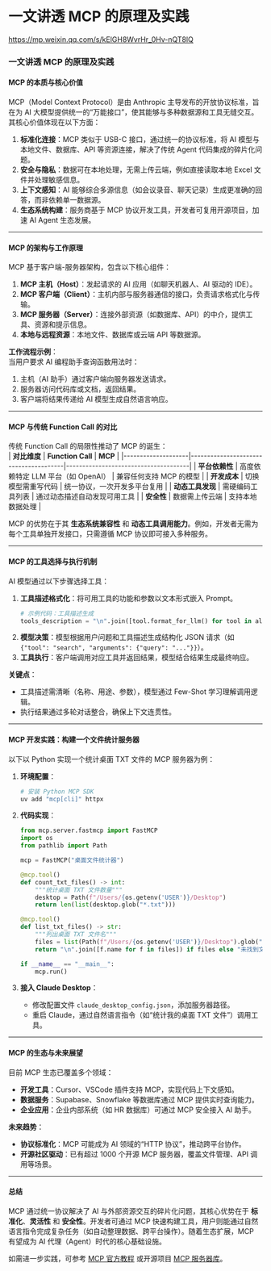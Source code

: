 # 一文讲透 MCP 的原理及实践

https://mp.weixin.qq.com/s/kElGH8WvrHr_0Hv-nQT8lQ

### 一文讲透 MCP 的原理及实践

#### **MCP 的本质与核心价值**

MCP（Model Context Protocol）是由 Anthropic 主导发布的开放协议标准，旨在为 AI 大模型提供统一的“万能接口”，使其能够与多种数据源和工具无缝交互。其核心价值体现在以下方面：

1. **标准化连接**：MCP 类似于 USB-C 接口，通过统一的协议标准，将 AI 模型与本地文件、数据库、API 等资源连接，解决了传统 Agent 代码集成的碎片化问题。
2. **安全与隐私**：数据可在本地处理，无需上传云端，例如直接读取本地 Excel 文件并处理敏感信息。
3. **上下文感知**：AI 能够综合多源信息（如会议录音、聊天记录）生成更准确的回答，而非依赖单一数据源。
4. **生态系统构建**：服务商基于 MCP 协议开发工具，开发者可复用开源项目，加速 AI Agent 生态发展。

---

#### **MCP 的架构与工作原理**

MCP 基于客户端-服务器架构，包含以下核心组件：

1. **MCP 主机（Host）**：发起请求的 AI 应用（如聊天机器人、AI 驱动的 IDE）。
2. **MCP 客户端（Client）**：主机内部与服务器通信的接口，负责请求格式化与传输。
3. **MCP 服务器（Server）**：连接外部资源（如数据库、API）的中介，提供工具、资源和提示信息。
4. **本地与远程资源**：本地文件、数据库或云端 API 等数据源。

**工作流程示例**：  
当用户要求 AI 编程助手查询函数用法时：

1. 主机（AI 助手）通过客户端向服务器发送请求。
2. 服务器访问代码库或文档，返回结果。
3. 客户端将结果传递给 AI 模型生成自然语言响应。

---

#### **MCP 与传统 Function Call 的对比**

传统 Function Call 的局限性推动了 MCP 的诞生：  
| **对比维度** | **Function Call** | **MCP** |
|--------------------|---------------------------------------|--------------------------------------|
| **平台依赖性** | 高度依赖特定 LLM 平台（如 OpenAI） | 兼容任何支持 MCP 的模型 |
| **开发成本** | 切换模型需重写代码 | 统一协议，一次开发多平台复用 |
| **动态工具发现** | 需硬编码工具列表 | 通过动态描述自动发现可用工具 |
| **安全性** | 数据需上传云端 | 支持本地数据处理 |

MCP 的优势在于其 **生态系统兼容性** 和 **动态工具调用能力**。例如，开发者无需为每个工具单独开发接口，只需遵循 MCP 协议即可接入多种服务。

---

#### **MCP 的工具选择与执行机制**

AI 模型通过以下步骤选择工具：

1. **工具描述格式化**：将可用工具的功能和参数以文本形式嵌入 Prompt。
   ```python
   # 示例代码：工具描述生成
   tools_description = "\n".join([tool.format_for_llm() for tool in all_tools])
   ```
2. **模型决策**：模型根据用户问题和工具描述生成结构化 JSON 请求（如 `{"tool": "search", "arguments": {"query": "..."}}`）。
3. **工具执行**：客户端调用对应工具并返回结果，模型结合结果生成最终响应。

**关键点**：

- 工具描述需清晰（名称、用途、参数），模型通过 Few-Shot 学习理解调用逻辑。
- 执行结果通过多轮对话整合，确保上下文连贯性。

---

#### **MCP 开发实践：构建一个文件统计服务器**

以下以 Python 实现一个统计桌面 TXT 文件的 MCP 服务器为例：

1. **环境配置**：

   ```bash
   # 安装 Python MCP SDK
   uv add "mcp[cli]" httpx
   ```

2. **代码实现**：

   ```python
   from mcp.server.fastmcp import FastMCP
   import os
   from pathlib import Path

   mcp = FastMCP("桌面文件统计器")

   @mcp.tool()
   def count_txt_files() -> int:
       """统计桌面 TXT 文件数量"""
       desktop = Path(f"/Users/{os.getenv('USER')}/Desktop")
       return len(list(desktop.glob("*.txt")))

   @mcp.tool()
   def list_txt_files() -> str:
       """列出桌面 TXT 文件名"""
       files = list(Path(f"/Users/{os.getenv('USER')}/Desktop").glob("*.txt"))
       return "\n".join([f.name for f in files]) if files else "未找到文件"

   if __name__ == "__main__":
       mcp.run()
   ```

3. **接入 Claude Desktop**：
   - 修改配置文件 `claude_desktop_config.json`，添加服务器路径。
   - 重启 Claude，通过自然语言指令（如“统计我的桌面 TXT 文件”）调用工具。

---

#### **MCP 的生态与未来展望**

目前 MCP 生态已覆盖多个领域：

- **开发工具**：Cursor、VSCode 插件支持 MCP，实现代码上下文感知。
- **数据服务**：Supabase、Snowflake 等数据库通过 MCP 提供实时查询能力。
- **企业应用**：企业内部系统（如 HR 数据库）可通过 MCP 安全接入 AI 助手。

**未来趋势**：

- **协议标准化**：MCP 可能成为 AI 领域的“HTTP 协议”，推动跨平台协作。
- **开源社区驱动**：已有超过 1000 个开源 MCP 服务器，覆盖文件管理、API 调用等场景。

---

#### **总结**

MCP 通过统一协议解决了 AI 与外部资源交互的碎片化问题，其核心优势在于 **标准化**、**灵活性** 和 **安全性**。开发者可通过 MCP 快速构建工具，用户则能通过自然语言指令完成复杂任务（如自动整理数据、跨平台操作）。随着生态扩展，MCP 有望成为 AI 代理（Agent）时代的核心基础设施。

如需进一步实践，可参考 [MCP 官方教程](https://modelcontextprotocol.io/tutorials) 或开源项目 [MCP 服务器库](https://mcp.so/)。
